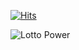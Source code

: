 [![Hits](https://hits.seeyoufarm.com/api/count/incr/badge.svg?url=https%3A%2F%2Fgithub.com%2Fgjbae1212%2Fhit-counter)](https://hits.seeyoufarm.com)





![Lotto Power](https://github-readme-stats.vercel.app/api?username=ChaejinE&theme=dark&show_icons=true)
